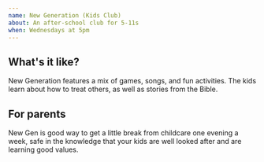 ```yaml
---
name: New Generation (Kids Club)
about: An after-school club for 5-11s
when: Wednesdays at 5pm
---
```


## What's it like?

New Generation features a mix of games, songs, and fun activities. The kids learn about how to treat others, as well as stories from the Bible.

## For parents

New Gen is good way to get a little break from childcare one evening a week, safe in the knowledge that your kids are well looked after and are learning good values.
